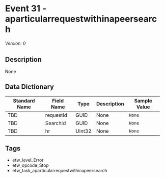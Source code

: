 # Event 31 - aparticularrequestwithinapeersearch
###### Version: 0

## Description
None

## Data Dictionary
|Standard Name|Field Name|Type|Description|Sample Value|
|---|---|---|---|---|
|TBD|requestId|GUID|None|`None`|
|TBD|SearchId|GUID|None|`None`|
|TBD|hr|UInt32|None|`None`|

## Tags
* etw_level_Error
* etw_opcode_Stop
* etw_task_aparticularrequestwithinapeersearch
